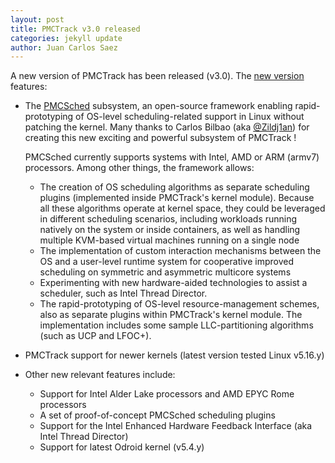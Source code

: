 ```yaml
---
layout: post
title: PMCTrack v3.0 released
categories: jekyll update
author: Juan Carlos Saez
---
```


A new version of PMCTrack has been released (v3.0). The [new version][1] features:

- The [PMCSched](https://pmctrack-linux.github.io/pmcsched) subsystem, an open-source framework enabling rapid-prototyping of OS-level scheduling-related support in Linux without patching the kernel. Many thanks to Carlos Bilbao (aka [@Zildj1an](https://github.com/Zildj1an)) for creating this new exciting and powerful subsystem of PMCTrack !

   PMCSched currently supports systems with Intel, AMD or ARM (armv7) processors.  Among other things, the framework allows:

	- The creation of OS scheduling algorithms as separate scheduling plugins (implemented inside PMCTrack's kernel module). Because all these algorithms operate at kernel space, they could be leveraged in different scheduling scenarios, including workloads running natively on the system or inside containers, as well as handling multiple KVM-based virtual machines running on a single node 
	- The implementation of custom interaction mechanisms between the OS and a user-level runtime system for cooperative improved scheduling on symmetric and asymmetric multicore systems
	- Experimenting with new hardware-aided technologies to assist a scheduler, such as Intel Thread Director.
	- The rapid-prototyping of OS-level resource-management schemes, also as separate plugins within PMCTrack's kernel module. The implementation includes some sample LLC-partitioning algorithms (such as UCP and LFOC+).

- PMCTrack support for newer kernels (latest version tested Linux v5.16.y)

- Other new relevant features include:

	- Support for Intel Alder Lake processors and AMD EPYC Rome processors
	- A set of proof-of-concept PMCSched scheduling plugins 
	- Support for the Intel Enhanced Hardware Feedback Interface (aka Intel Thread Director)
	- Support for latest Odroid kernel (v5.4.y) 

	

[1]: https://github.com/jcsaezal/pmctrack/releases/tag/v3.0